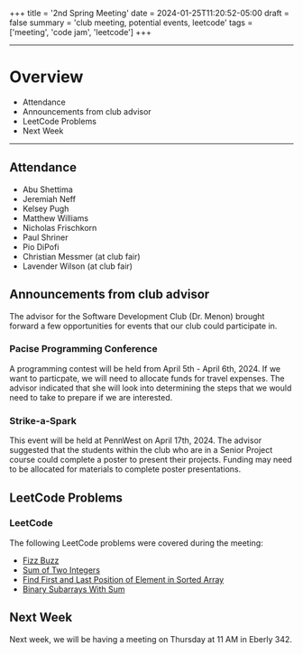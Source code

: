 +++
title = '2nd Spring Meeting'
date = 2024-01-25T11:20:52-05:00
draft = false
summary = 'club meeting, potential events, leetcode'
tags = ['meeting', 'code jam', 'leetcode']
+++

***

# Overview

- Attendance
- Announcements from club advisor
- LeetCode Problems
- Next Week

***

## Attendance

- Abu Shettima
- Jeremiah Neff
- Kelsey Pugh
- Matthew Williams
- Nicholas Frischkorn
- Paul Shriner
- Pio DiPofi
- Christian Messmer (at club fair)
- Lavender Wilson (at club fair)

## Announcements from club advisor

The advisor for the Software Development Club (Dr. Menon) brought forward a few opportunities for events that our club could participate in.

### Pacise Programming Conference

A programming contest will be held from April 5th - April 6th, 2024. If we want to particpate, we will need to allocate funds for travel expenses. The advisor indicated that she will look into determining the steps that we would need to take to prepare if we are interested.

### Strike-a-Spark

This event will be held at PennWest on April 17th, 2024. The advisor suggested that the students within the club who are in a Senior Project course could complete a poster to present their projects. Funding may need to be allocated for materials to complete poster presentations.

## LeetCode Problems

### LeetCode

The following LeetCode problems were covered during the meeting:
- [Fizz Buzz](https://leetcode.com/problems/fizz-buzz/description/)
- [Sum of Two Integers](https://leetcode.com/problems/sum-of-two-integers/description/)
- [Find First and Last Position of Element in Sorted Array](https://leetcode.com/problems/find-first-and-last-position-of-element-in-sorted-array/description/)
- [Binary Subarrays With Sum](https://leetcode.com/problems/binary-subarrays-with-sum/description/)

## Next Week

Next week, we will be having a meeting on Thursday at 11 AM in Eberly 342. 
